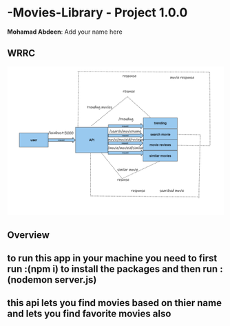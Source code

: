 
# -Movies-Library - Project 1.0.0

**Mohamad Abdeen**: Add your name here

## WRRC
![WRRC](./assets/wrrc.png)

## Overview

## to run this app in your machine you need to first run :(npm i) to install the packages and then run :(nodemon server.js)

## this api lets you find movies based on thier name and lets you find favorite movies also
